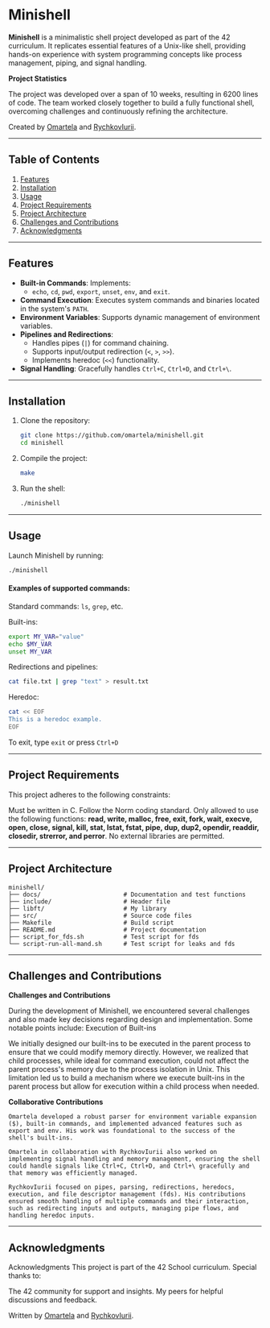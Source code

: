 # Minishell

**Minishell** is a minimalistic shell project developed as part of the 42 curriculum. It replicates essential features of a Unix-like shell, providing hands-on experience with system programming concepts like process management, piping, and signal handling.

**Project Statistics**

The project was developed over a span of 10 weeks, resulting in 6200 lines of code. The team worked closely together to build a fully functional shell, overcoming challenges and continuously refining the architecture.

Created by [Omartela](https://github.com/omartela) and [RychkovIurii](https://github.com/RychkovIurii).

---

## Table of Contents

1. [Features](#features)
2. [Installation](#installation)
3. [Usage](#usage)
4. [Project Requirements](#project-requirements)
5. [Project Architecture](#project-architecture)
6. [Challenges and Contributions](#challenges-and-contributions)
7. [Acknowledgments](#acknowledgments)

---

## Features

- **Built-in Commands**: Implements:
  - `echo`, `cd`, `pwd`, `export`, `unset`, `env`, and `exit`.
- **Command Execution**: Executes system commands and binaries located in the system's `PATH`.
- **Environment Variables**: Supports dynamic management of environment variables.
- **Pipelines and Redirections**:
  - Handles pipes (`|`) for command chaining.
  - Supports input/output redirection (`<`, `>`, `>>`).
  - Implements heredoc (`<<`) functionality.
- **Signal Handling**: Gracefully handles `Ctrl+C`, `Ctrl+D`, and `Ctrl+\`.

---

## Installation

1. Clone the repository:
	```bash
	git clone https://github.com/omartela/minishell.git
	cd minishell
	```

2. Compile the project:
	```bash
	make
	```

3. Run the shell:
	```bash
	./minishell
	```

---

## Usage

Launch Minishell by running:
```bash
./minishell
```

#### Examples of supported commands:

Standard commands: `ls`, `grep`, etc.

Built-ins:
```bash
export MY_VAR="value"
echo $MY_VAR
unset MY_VAR
```

Redirections and pipelines:
```bash
cat file.txt | grep "text" > result.txt
```

Heredoc:
```bash
cat << EOF
This is a heredoc example.
EOF
```

To exit, type `exit` or press `Ctrl+D`


---

## Project Requirements

This project adheres to the following constraints:

Must be written in C.
Follow the Norm coding standard.
Only allowed to use the following functions:
**read, write, malloc, free, exit, fork, wait, execve, open, close, signal, kill, stat, lstat, fstat, pipe, dup, dup2, opendir, readdir, closedir, strerror, and perror**.
No external libraries are permitted.

---

## Project Architecture
```
minishell/
├── docs/						# Documentation and test functions
├── include/					# Header file
├── libft/						# My library
├── src/						# Source code files
├── Makefile					# Build script
├── README.md					# Project documentation
├── script_for_fds.sh			# Test script for fds
└── script-run-all-mand.sh		# Test script for leaks and fds
```

---

## Challenges and Contributions

**Challenges and Contributions**

During the development of Minishell, we encountered several challenges and also made key decisions regarding design and implementation. Some notable points include:
Execution of Built-ins

We initially designed our built-ins to be executed in the parent process to ensure that we could modify memory directly. However, we realized that child processes, while ideal for command execution, could not affect the parent process's memory due to the process isolation in Unix. This limitation led us to build a mechanism where we execute built-ins in the parent process but allow for execution within a child process when needed.

**Collaborative Contributions**

    Omartela developed a robust parser for environment variable expansion ($), built-in commands, and implemented advanced features such as export and env. His work was foundational to the success of the shell's built-ins.

    Omartela in collaboration with RychkovIurii also worked on implementing signal handling and memory management, ensuring the shell could handle signals like Ctrl+C, Ctrl+D, and Ctrl+\ gracefully and that memory was efficiently managed.

    RychkovIurii focused on pipes, parsing, redirections, heredocs, execution, and file descriptor management (fds). His contributions ensured smooth handling of multiple commands and their interaction, such as redirecting inputs and outputs, managing pipe flows, and handling heredoc inputs.

---

## Acknowledgments

Acknowledgments
This project is part of the 42 School curriculum. Special thanks to:

The 42 community for support and insights.
My peers for helpful discussions and feedback.

Written by [Omartela](https://github.com/omartela) and [RychkovIurii](https://github.com/RychkovIurii).

